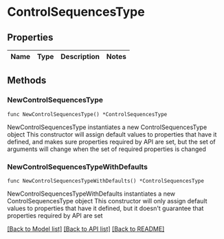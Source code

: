 # ControlSequencesType

## Properties

Name | Type | Description | Notes
------------ | ------------- | ------------- | -------------

## Methods

### NewControlSequencesType

`func NewControlSequencesType() *ControlSequencesType`

NewControlSequencesType instantiates a new ControlSequencesType object
This constructor will assign default values to properties that have it defined,
and makes sure properties required by API are set, but the set of arguments
will change when the set of required properties is changed

### NewControlSequencesTypeWithDefaults

`func NewControlSequencesTypeWithDefaults() *ControlSequencesType`

NewControlSequencesTypeWithDefaults instantiates a new ControlSequencesType object
This constructor will only assign default values to properties that have it defined,
but it doesn't guarantee that properties required by API are set


[[Back to Model list]](../README.md#documentation-for-models) [[Back to API list]](../README.md#documentation-for-api-endpoints) [[Back to README]](../README.md)



